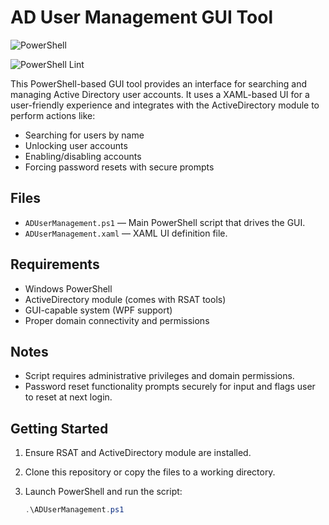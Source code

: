 # AD User Management GUI Tool

![PowerShell](https://img.shields.io/badge/language-PowerShell-5391FE?logo=powershell&logoColor=white)

![PowerShell Lint](https://github.com/jason-adams-eng/ADUserGUI/actions/workflows/lint.yml/badge.svg)

This PowerShell-based GUI tool provides an interface for searching and managing Active Directory user accounts. It uses a XAML-based UI for a user-friendly experience and integrates with the ActiveDirectory module to perform actions like:

- Searching for users by name
- Unlocking user accounts
- Enabling/disabling accounts
- Forcing password resets with secure prompts

## Files

- `ADUserManagement.ps1` — Main PowerShell script that drives the GUI.
- `ADUserManagement.xaml` — XAML UI definition file.

## Requirements

- Windows PowerShell
- ActiveDirectory module (comes with RSAT tools)
- GUI-capable system (WPF support)
- Proper domain connectivity and permissions

## Notes

- Script requires administrative privileges and domain permissions.
- Password reset functionality prompts securely for input and flags user to reset at next login.

## Getting Started

1. Ensure RSAT and ActiveDirectory module are installed.
2. Clone this repository or copy the files to a working directory.
3. Launch PowerShell and run the script:

   ```powershell
   .\ADUserManagement.ps1
   ```
